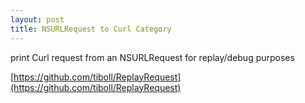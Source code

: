 ```yaml
---
layout: post
title: NSURLRequest to Curl Category
---
```

print Curl request from an NSURLRequest for replay/debug purposes

[https://github.com/tiboll/ReplayRequest](https://github.com/tiboll/ReplayRequest)